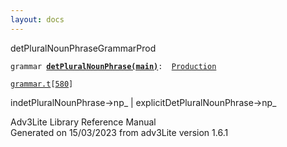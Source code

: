 ```yaml
---
layout: docs
---
```

<span class="title">detPluralNounPhrase</span><span class="type">GrammarProd</span>

`grammar `**[`detPluralNounPhrase(main)`](../object/detPluralNounPhrase(main).html)**` :   `[`Production`](../object/Production.html)

[`grammar.t`](../file/grammar.t.html)`[`[`580`](../source/grammar.t.html#580)`]`

<div class="gramrule">

indetPluralNounPhrase-\>np\_ \| explicitDetPluralNounPhrase-\>np\_  

</div>

<div class="ftr">

Adv3Lite Library Reference Manual  
Generated on 15/03/2023 from adv3Lite version 1.6.1

</div>
